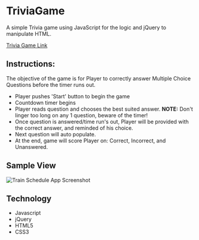 # TriviaGame

A simple Trivia game using JavaScript for the logic and jQuery to manipulate HTML.

[Trivia Game Link](https://daynalaurenc.github.io/TriviaGame/ "TriviaGame Link")

## Instructions:
The objective of the game is for Player to correctly answer Multiple Choice Questions before the timer runs out.
* Player pushes 'Start' button to begin the game
* Countdown timer begins 
* Player reads question and chooses the best suited answer.
**NOTE:** Don't linger too long on any 1 question, beware of the timer!
* Once question is answered/time run's out, Player will be provided with the correct answer, and reminded of his choice.
* Next question will auto populate.
* At the end, game will score Player on: Correct, Incorrect, and Unanswered.

## Sample View

![Train Schedule App Screenshot](/assets/images/screenshot.jpg/)

## Technology

+ Javascript
+ jQuery
+ HTML5
+ CSS3
